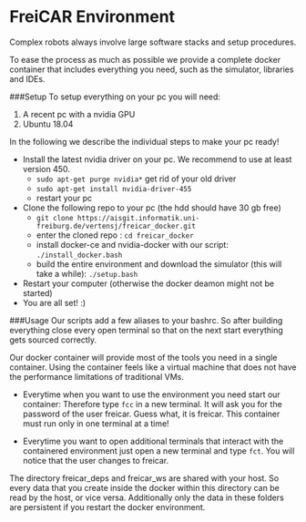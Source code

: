 # FreiCAR Environment

Complex robots always involve large software stacks and setup procedures. 

To ease the process as much as possible we provide a complete docker container that includes everything you need, such as the simulator, libraries and IDEs.

###Setup
To setup everything on your pc you will need:
1. A recent pc with a nvidia GPU
2. Ubuntu 18.04

In the following we describe the individual steps to make your pc ready!
* Install the latest nvidia driver on your pc. We recommend to use at least version 450.
  * `sudo apt-get purge nvidia*` get rid of your old driver
  * `sudo apt-get install nvidia-driver-455`
  * restart your pc
* Clone the following repo to your pc (the hdd should have 30 gb free)
  * `git clone https://aisgit.informatik.uni-freiburg.de/vertensj/freicar_docker.git`
  * enter the cloned repo : `cd freicar_docker`
  * install docker-ce and nvidia-docker with our script: `./install_docker.bash`
  * build the entire environment and download the simulator (this will take a while): `./setup.bash`
* Restart your computer (otherwise the docker deamon might not be started)
* You are all set! :) 

###Usage
Our scripts add a few aliases to your bashrc. So after building everything close every open terminal so that on the next start everything gets sourced correctly.

Our docker container will provide most of the tools you need in a single container.
Using the container feels like a virtual machine that does not have the performance limitations of traditional VMs.

* Everytime when you want to use the environment you need start our container:
Therefore type `fcc` in a new terminal. It will ask you for the password of the user freicar. Guess what, it is freicar. This container must run only in one terminal at a time!

* Everytime you want to open additional terminals that interact with the containered environment just open a new terminal and type `fct`. You will notice that the user changes to freicar.

The directory freicar_deps and freicar_ws are shared with your host. So every data that you create inside the docker within this directory can be read by the host, or vice versa. Additionally only the data in these folders are persistent if you restart the docker environment. 



